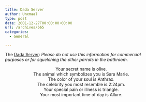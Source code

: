 ```yaml
---
title: Dada Server
author: Unxmaal
type: post
date: 2001-12-27T00:00:00+00:00
url: /archives/565
categories:
  - General

---
```

The [Dada Server][1]: _Please do not use this information for commercial purposes or for squelching the other parrots in the bathroom._

<center>
  </p> 
  
  <p>
    Your secret name is olive.<br />The animal which symbolizes you is Sara Marie.<br />The color of your soul is Anthrax.<br />The celebrity you most resemble is 2:24pm.<br />Your special pain or illness is triangle.<br />Your most important time of day is Allure.</center>
  </p>

 [1]: http://www.smalltime.com/dada.html